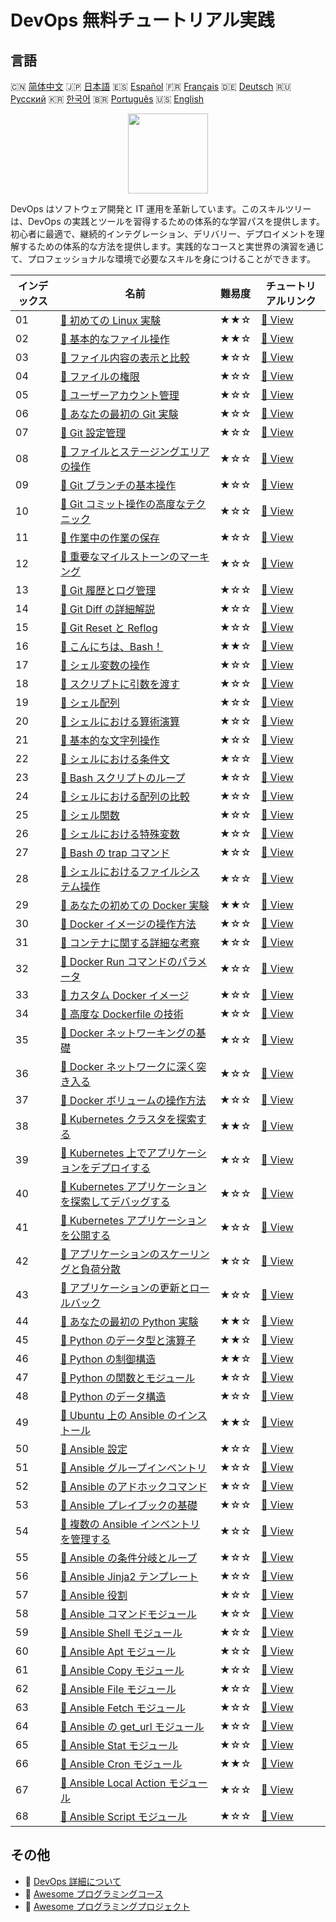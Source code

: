 # DevOps 無料チュートリアル実践

## 言語

🇨🇳 [简体中文](README_zh.md) 🇯🇵 [日本語](README_ja.md) 🇪🇸 [Español](README_es.md) 🇫🇷 [Français](README_fr.md) 🇩🇪 [Deutsch](README_de.md) 🇷🇺 [Русский](README_ru.md) 🇰🇷 [한국어](README_ko.md) 🇧🇷 [Português](README_pt.md) 🇺🇸 [English](README.md) 

<div align="center">
<img width="128px" src="https://file.labex.io/path/a3Od9y18p0bV.png">
</div>

DevOps はソフトウェア開発と IT 運用を革新しています。このスキルツリーは、DevOps の実践とツールを習得するための体系的な学習パスを提供します。初心者に最適で、継続的インテグレーション、デリバリー、デプロイメントを理解するための体系的な方法を提供します。実践的なコースと実世界の演習を通じて、プロフェッショナルな環境で必要なスキルを身につけることができます。

|   インデックス | 名前                                                                                                                                              | 難易度   | チュートリアルリンク                                                                                 |
|----------------|---------------------------------------------------------------------------------------------------------------------------------------------------|----------|------------------------------------------------------------------------------------------------------|
|             01 | [📖 初めての Linux 実験](https://labex.io/ja/tutorials/linux-your-first-linux-lab-270253)                                                         | ★★☆      | [🔗 View](https://labex.io/ja/tutorials/linux-your-first-linux-lab-270253)                           |
|             02 | [📖 基本的なファイル操作](https://labex.io/ja/tutorials/linux-basic-files-operations-270248)                                                      | ★★☆      | [🔗 View](https://labex.io/ja/tutorials/linux-basic-files-operations-270248)                         |
|             03 | [📖 ファイル内容の表示と比較](https://labex.io/ja/tutorials/linux-file-contents-and-comparing-270251)                                             | ★☆☆      | [🔗 View](https://labex.io/ja/tutorials/linux-file-contents-and-comparing-270251)                    |
|             04 | [📖 ファイルの権限](https://labex.io/ja/tutorials/linux-permissions-of-files-270252)                                                              | ★☆☆      | [🔗 View](https://labex.io/ja/tutorials/linux-permissions-of-files-270252)                           |
|             05 | [📖 ユーザーアカウント管理](https://labex.io/ja/tutorials/linux-user-account-management-49)                                                       | ★☆☆      | [🔗 View](https://labex.io/ja/tutorials/linux-user-account-management-49)                            |
|             06 | [📖 あなたの最初の Git 実験](https://labex.io/ja/tutorials/git-your-first-git-lab-92739)                                                          | ★☆☆      | [🔗 View](https://labex.io/ja/tutorials/git-your-first-git-lab-92739)                                |
|             07 | [📖 Git 設定管理](https://labex.io/ja/tutorials/git-git-config-management-385164)                                                                 | ★☆☆      | [🔗 View](https://labex.io/ja/tutorials/git-git-config-management-385164)                            |
|             08 | [📖 ファイルとステージングエリアの操作](https://labex.io/ja/tutorials/git-working-with-files-and-staging-area-387457)                             | ★☆☆      | [🔗 View](https://labex.io/ja/tutorials/git-working-with-files-and-staging-area-387457)              |
|             09 | [📖 Git ブランチの基本操作](https://labex.io/ja/tutorials/git-git-branch-basic-operations-385163)                                                 | ★☆☆      | [🔗 View](https://labex.io/ja/tutorials/git-git-branch-basic-operations-385163)                      |
|             10 | [📖 Git コミット操作の高度なテクニック](https://labex.io/ja/tutorials/git-advanced-git-commit-operations-387471)                                  | ★☆☆      | [🔗 View](https://labex.io/ja/tutorials/git-advanced-git-commit-operations-387471)                   |
|             11 | [📖 作業中の作業の保存](https://labex.io/ja/tutorials/git-saving-work-in-progress-387492)                                                         | ★☆☆      | [🔗 View](https://labex.io/ja/tutorials/git-saving-work-in-progress-387492)                          |
|             12 | [📖 重要なマイルストーンのマーキング](https://labex.io/ja/tutorials/git-marking-important-milestones-387493)                                      | ★☆☆      | [🔗 View](https://labex.io/ja/tutorials/git-marking-important-milestones-387493)                     |
|             13 | [📖 Git 履歴とログ管理](https://labex.io/ja/tutorials/git-git-history-and-log-management-387490)                                                  | ★☆☆      | [🔗 View](https://labex.io/ja/tutorials/git-git-history-and-log-management-387490)                   |
|             14 | [📖 Git Diff の詳細解説](https://labex.io/ja/tutorials/git-git-diff-deep-dive-387489)                                                             | ★☆☆      | [🔗 View](https://labex.io/ja/tutorials/git-git-diff-deep-dive-387489)                               |
|             15 | [📖 Git Reset と Reflog](https://labex.io/ja/tutorials/git-git-reset-and-reflog-387491)                                                           | ★☆☆      | [🔗 View](https://labex.io/ja/tutorials/git-git-reset-and-reflog-387491)                             |
|             16 | [📖 こんにちは、Bash！](https://labex.io/ja/tutorials/linux-hello-bash-388809)                                                                    | ★★☆      | [🔗 View](https://labex.io/ja/tutorials/linux-hello-bash-388809)                                     |
|             17 | [📖 シェル変数の操作](https://labex.io/ja/tutorials/shell-working-with-shell-variables-388810)                                                    | ★☆☆      | [🔗 View](https://labex.io/ja/tutorials/shell-working-with-shell-variables-388810)                   |
|             18 | [📖 スクリプトに引数を渡す](https://labex.io/ja/tutorials/shell-passing-arguments-to-the-script-388811)                                           | ★☆☆      | [🔗 View](https://labex.io/ja/tutorials/shell-passing-arguments-to-the-script-388811)                |
|             19 | [📖 シェル配列](https://labex.io/ja/tutorials/shell-shell-arrays-388812)                                                                          | ★☆☆      | [🔗 View](https://labex.io/ja/tutorials/shell-shell-arrays-388812)                                   |
|             20 | [📖 シェルにおける算術演算](https://labex.io/ja/tutorials/shell-arithmetic-operations-in-shell-388813)                                            | ★☆☆      | [🔗 View](https://labex.io/ja/tutorials/shell-arithmetic-operations-in-shell-388813)                 |
|             21 | [📖 基本的な文字列操作](https://labex.io/ja/tutorials/shell-basic-string-operations-388814)                                                       | ★☆☆      | [🔗 View](https://labex.io/ja/tutorials/shell-basic-string-operations-388814)                        |
|             22 | [📖 シェルにおける条件文](https://labex.io/ja/tutorials/linux-conditional-statements-in-shell-388815)                                             | ★☆☆      | [🔗 View](https://labex.io/ja/tutorials/linux-conditional-statements-in-shell-388815)                |
|             23 | [📖 Bash スクリプトのループ](https://labex.io/ja/tutorials/shell-bash-scripting-loops-388816)                                                     | ★☆☆      | [🔗 View](https://labex.io/ja/tutorials/shell-bash-scripting-loops-388816)                           |
|             24 | [📖 シェルにおける配列の比較](https://labex.io/ja/tutorials/shell-comparing-arrays-in-shell-388817)                                               | ★☆☆      | [🔗 View](https://labex.io/ja/tutorials/shell-comparing-arrays-in-shell-388817)                      |
|             25 | [📖 シェル関数](https://labex.io/ja/tutorials/shell-shell-functions-388818)                                                                       | ★☆☆      | [🔗 View](https://labex.io/ja/tutorials/shell-shell-functions-388818)                                |
|             26 | [📖 シェルにおける特殊変数](https://labex.io/ja/tutorials/shell-special-variables-in-shell-388819)                                                | ★☆☆      | [🔗 View](https://labex.io/ja/tutorials/shell-special-variables-in-shell-388819)                     |
|             27 | [📖 Bash の trap コマンド](https://labex.io/ja/tutorials/linux-bash-trap-command-388820)                                                          | ★☆☆      | [🔗 View](https://labex.io/ja/tutorials/linux-bash-trap-command-388820)                              |
|             28 | [📖 シェルにおけるファイルシステム操作](https://labex.io/ja/tutorials/shell-file-system-operations-in-shell-388821)                               | ★☆☆      | [🔗 View](https://labex.io/ja/tutorials/shell-file-system-operations-in-shell-388821)                |
|             29 | [📖 あなたの初めての Docker 実験](https://labex.io/ja/tutorials/docker-your-first-docker-lab-92719)                                               | ★★☆      | [🔗 View](https://labex.io/ja/tutorials/docker-your-first-docker-lab-92719)                          |
|             30 | [📖 Docker イメージの操作方法](https://labex.io/ja/tutorials/docker-working-with-docker-images-388939)                                            | ★☆☆      | [🔗 View](https://labex.io/ja/tutorials/docker-working-with-docker-images-388939)                    |
|             31 | [📖 コンテナに関する詳細な考察](https://labex.io/ja/tutorials/docker-diving-deeper-into-containers-388951)                                        | ★☆☆      | [🔗 View](https://labex.io/ja/tutorials/docker-diving-deeper-into-containers-388951)                 |
|             32 | [📖 Docker Run コマンドのパラメータ](https://labex.io/ja/tutorials/docker-docker-run-command-parameters-389228)                                   | ★☆☆      | [🔗 View](https://labex.io/ja/tutorials/docker-docker-run-command-parameters-389228)                 |
|             33 | [📖 カスタム Docker イメージ](https://labex.io/ja/tutorials/docker-custom-docker-images-389185)                                                   | ★☆☆      | [🔗 View](https://labex.io/ja/tutorials/docker-custom-docker-images-389185)                          |
|             34 | [📖 高度な Dockerfile の技術](https://labex.io/ja/tutorials/docker-advanced-dockerfile-techniques-389027)                                         | ★☆☆      | [🔗 View](https://labex.io/ja/tutorials/docker-advanced-dockerfile-techniques-389027)                |
|             35 | [📖 Docker ネットワーキングの基礎](https://labex.io/ja/tutorials/docker-docker-networking-basics-389048)                                          | ★☆☆      | [🔗 View](https://labex.io/ja/tutorials/docker-docker-networking-basics-389048)                      |
|             36 | [📖 Docker ネットワークに深く突き入る](https://labex.io/ja/tutorials/docker-dive-into-docker-networking-389047)                                   | ★☆☆      | [🔗 View](https://labex.io/ja/tutorials/docker-dive-into-docker-networking-389047)                   |
|             37 | [📖 Docker ボリュームの操作方法](https://labex.io/ja/tutorials/docker-working-with-docker-volumes-389189)                                         | ★☆☆      | [🔗 View](https://labex.io/ja/tutorials/docker-working-with-docker-volumes-389189)                   |
|             38 | [📖 Kubernetes クラスタを探索する](https://labex.io/ja/tutorials/kubernetes-explore-the-kubernetes-cluster-434519)                                | ★★☆      | [🔗 View](https://labex.io/ja/tutorials/kubernetes-explore-the-kubernetes-cluster-434519)            |
|             39 | [📖 Kubernetes 上でアプリケーションをデプロイする](https://labex.io/ja/tutorials/kubernetes-deploy-applications-on-kubernetes-434644)             | ★☆☆      | [🔗 View](https://labex.io/ja/tutorials/kubernetes-deploy-applications-on-kubernetes-434644)         |
|             40 | [📖 Kubernetes アプリケーションを探索してデバッグする](https://labex.io/ja/tutorials/kubernetes-explore-and-debug-kubernetes-applications-434645) | ★☆☆      | [🔗 View](https://labex.io/ja/tutorials/kubernetes-explore-and-debug-kubernetes-applications-434645) |
|             41 | [📖 Kubernetes アプリケーションを公開する](https://labex.io/ja/tutorials/kubernetes-expose-kubernetes-applications-434647)                        | ★☆☆      | [🔗 View](https://labex.io/ja/tutorials/kubernetes-expose-kubernetes-applications-434647)            |
|             42 | [📖 アプリケーションのスケーリングと負荷分散](https://labex.io/ja/tutorials/kubernetes-scale-and-load-balance-applications-434648)                | ★☆☆      | [🔗 View](https://labex.io/ja/tutorials/kubernetes-scale-and-load-balance-applications-434648)       |
|             43 | [📖 アプリケーションの更新とロールバック](https://labex.io/ja/tutorials/kubernetes-update-and-rollback-applications-434649)                       | ★☆☆      | [🔗 View](https://labex.io/ja/tutorials/kubernetes-update-and-rollback-applications-434649)          |
|             44 | [📖 あなたの最初の Python 実験](https://labex.io/ja/tutorials/python-your-first-python-lab-270256)                                                | ★★☆      | [🔗 View](https://labex.io/ja/tutorials/python-your-first-python-lab-270256)                         |
|             45 | [📖 Python のデータ型と演算子](https://labex.io/ja/tutorials/python-python-data-types-and-operators-393077)                                       | ★★☆      | [🔗 View](https://labex.io/ja/tutorials/python-python-data-types-and-operators-393077)               |
|             46 | [📖 Python の制御構造](https://labex.io/ja/tutorials/python-python-control-structures-393123)                                                     | ★★☆      | [🔗 View](https://labex.io/ja/tutorials/python-python-control-structures-393123)                     |
|             47 | [📖 Python の関数とモジュール](https://labex.io/ja/tutorials/python-python-functions-and-modules-393141)                                          | ★☆☆      | [🔗 View](https://labex.io/ja/tutorials/python-python-functions-and-modules-393141)                  |
|             48 | [📖 Python のデータ構造](https://labex.io/ja/tutorials/python-python-data-structures-393168)                                                      | ★☆☆      | [🔗 View](https://labex.io/ja/tutorials/python-python-data-structures-393168)                        |
|             49 | [📖 Ubuntu 上の Ansible のインストール](https://labex.io/ja/tutorials/ansible-ansible-installation-on-ubuntu-67172)                               | ★★☆      | [🔗 View](https://labex.io/ja/tutorials/ansible-ansible-installation-on-ubuntu-67172)                |
|             50 | [📖 Ansible 設定](https://labex.io/ja/tutorials/ansible-ansible-configuration-390437)                                                             | ★☆☆      | [🔗 View](https://labex.io/ja/tutorials/ansible-ansible-configuration-390437)                        |
|             51 | [📖 Ansible グループインベントリ](https://labex.io/ja/tutorials/ansible-ansible-groups-inventory-290160)                                          | ★☆☆      | [🔗 View](https://labex.io/ja/tutorials/ansible-ansible-groups-inventory-290160)                     |
|             52 | [📖 Ansible のアドホックコマンド](https://labex.io/ja/tutorials/ansible-ansible-ad-hoc-commands-390441)                                           | ★☆☆      | [🔗 View](https://labex.io/ja/tutorials/ansible-ansible-ad-hoc-commands-390441)                      |
|             53 | [📖 Ansible プレイブックの基礎](https://labex.io/ja/tutorials/ansible-ansible-playbook-basics-390426)                                             | ★☆☆      | [🔗 View](https://labex.io/ja/tutorials/ansible-ansible-playbook-basics-390426)                      |
|             54 | [📖 複数の Ansible インベントリを管理する](https://labex.io/ja/tutorials/ansible-manage-multiple-ansible-inventories-290193)                      | ★☆☆      | [🔗 View](https://labex.io/ja/tutorials/ansible-manage-multiple-ansible-inventories-290193)          |
|             55 | [📖 Ansible の条件分岐とループ](https://labex.io/ja/tutorials/ansible-ansible-conditionals-and-loops-390455)                                      | ★☆☆      | [🔗 View](https://labex.io/ja/tutorials/ansible-ansible-conditionals-and-loops-390455)               |
|             56 | [📖 Ansible Jinja2 テンプレート](https://labex.io/ja/tutorials/ansible-ansible-jinja2-templates-390470)                                           | ★☆☆      | [🔗 View](https://labex.io/ja/tutorials/ansible-ansible-jinja2-templates-390470)                     |
|             57 | [📖 Ansible 役割](https://labex.io/ja/tutorials/ansible-ansible-roles-390467)                                                                     | ★☆☆      | [🔗 View](https://labex.io/ja/tutorials/ansible-ansible-roles-390467)                                |
|             58 | [📖 Ansible コマンドモジュール](https://labex.io/ja/tutorials/ansible-ansible-command-module-290161)                                              | ★☆☆      | [🔗 View](https://labex.io/ja/tutorials/ansible-ansible-command-module-290161)                       |
|             59 | [📖 Ansible Shell モジュール](https://labex.io/ja/tutorials/ansible-ansible-shell-module-289409)                                                  | ★☆☆      | [🔗 View](https://labex.io/ja/tutorials/ansible-ansible-shell-module-289409)                         |
|             60 | [📖 Ansible Apt モジュール](https://labex.io/ja/tutorials/ansible-ansible-apt-module-289651)                                                      | ★☆☆      | [🔗 View](https://labex.io/ja/tutorials/ansible-ansible-apt-module-289651)                           |
|             61 | [📖 Ansible Copy モジュール](https://labex.io/ja/tutorials/ansible-ansible-copy-module-289653)                                                    | ★☆☆      | [🔗 View](https://labex.io/ja/tutorials/ansible-ansible-copy-module-289653)                          |
|             62 | [📖 Ansible File モジュール](https://labex.io/ja/tutorials/ansible-ansible-file-module-289654)                                                    | ★☆☆      | [🔗 View](https://labex.io/ja/tutorials/ansible-ansible-file-module-289654)                          |
|             63 | [📖 Ansible Fetch モジュール](https://labex.io/ja/tutorials/ansible-ansible-fetch-module-290159)                                                  | ★☆☆      | [🔗 View](https://labex.io/ja/tutorials/ansible-ansible-fetch-module-290159)                         |
|             64 | [📖 Ansible の get_url モジュール](https://labex.io/ja/tutorials/ansible-ansible-get-url-module-290188)                                           | ★☆☆      | [🔗 View](https://labex.io/ja/tutorials/ansible-ansible-get-url-module-290188)                       |
|             65 | [📖 Ansible Stat モジュール](https://labex.io/ja/tutorials/ansible-ansible-stat-module-290192)                                                    | ★☆☆      | [🔗 View](https://labex.io/ja/tutorials/ansible-ansible-stat-module-290192)                          |
|             66 | [📖 Ansible Cron モジュール](https://labex.io/ja/tutorials/ansible-ansible-cron-module-290157)                                                    | ★★☆      | [🔗 View](https://labex.io/ja/tutorials/ansible-ansible-cron-module-290157)                          |
|             67 | [📖 Ansible Local Action モジュール](https://labex.io/ja/tutorials/ansible-ansible-local-action-module-290189)                                    | ★☆☆      | [🔗 View](https://labex.io/ja/tutorials/ansible-ansible-local-action-module-290189)                  |
|             68 | [📖 Ansible Script モジュール](https://labex.io/ja/tutorials/ansible-ansible-script-module-289411)                                                | ★☆☆      | [🔗 View](https://labex.io/ja/tutorials/ansible-ansible-script-module-289411)                        |

## その他

- 🔗 [DevOps 詳細について](https://labex.io/ja/skilltrees/devops)
- 🔗 [Awesome プログラミングコース](https://github.com/labex-labs/awesome-programming-courses)
- 🔗 [Awesome プログラミングプロジェクト](https://github.com/labex-labs/awesome-programming-projects)

